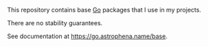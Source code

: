 This repository contains base [Go](https://go.dev) packages that I use in my
projects.

There are no stability guarantees.

See documentation at https://go.astrophena.name/base.
